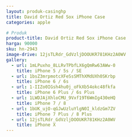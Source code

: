 ```yaml
---
layout: produk-casinghp
title: David Ortiz Red Sox iPhone Case
categories: apple

# Produk
product-title: David Ortiz Red Sox iPhone Case
harga: 90000
sku: hn-2943
image-drive: 12jsTLRdr_GdVzljDOOUKR781KHz2A0WV
gallery:
  - url: 1mLPuxho_8LLRvTPbfLX6gQmRw63AWw-0
    title: iPhone 5 / 5s / SE
  - url: 1bsZ3mrpmotcXFeSsSMThXMdUXh0SKrbp
    title: iPhone 6 / 6s
  - url: 1-IIZo0IGsh4hu0j_oFkXb54okc48fkfa
    title: iPhone 6 Plus / 6s Plus
  - url: 1LWDJAjXhloCMU_9Vxf19T6WmIg430eHQ
    title: iPhone 7 / 8
  - url: 1bUK_ujO-qGJwUzluYlgN0I_kldzGm7ZV
    title: iPhone 7 Plus / 8 Plus
  - url: 12jsTLRdr_GdVzljDOOUKR781KHz2A0WV
    title: iPhone X
---
```

